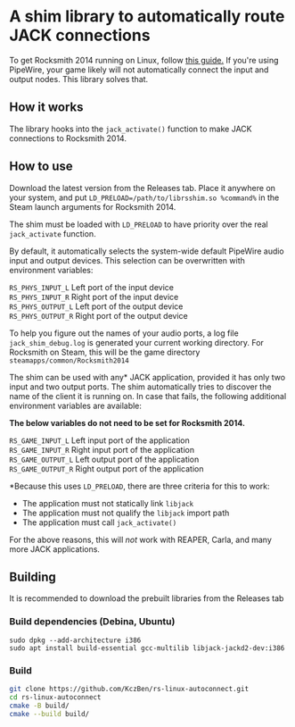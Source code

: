 # A shim library to automatically route JACK connections

To get Rocksmith 2014 running on Linux, follow [this guide.](https://github.com/theNizo/linux_rocksmith) If you're using PipeWire, your game likely will not automatically connect the input and output nodes. This library solves that.

## How it works
The library hooks into the `jack_activate()` function to make JACK connections to Rocksmith 2014.

## How to use
Download the latest version from the Releases tab. Place it anywhere on your system, and put `LD_PRELOAD=/path/to/librsshim.so %command%` in the Steam launch arguments for Rocksmith 2014.

The shim must be loaded with `LD_PRELOAD` to have priority over the real `jack_activate` function.

By default, it automatically selects the system-wide default PipeWire audio input and output devices. This selection can be overwritten with environment variables:

`RS_PHYS_INPUT_L` Left port of the input device\
`RS_PHYS_INPUT_R` Right port of the input device\
`RS_PHYS_OUTPUT_L` Left port of the output device\
`RS_PHYS_OUTPUT_R` Right port of the output device

To help you figure out the names of your audio ports, a log file `jack_shim_debug.log` is generated your current working directory. For Rocksmith on Steam, this will be the game directory `steamapps/common/Rocksmith2014`

The shim can be used with any* JACK application, provided it has only two input and two output ports. The shim automatically tries to discover the name of the client it is running on. In case that fails, the following additional environment variables are available:

**The below variables do not need to be set for Rocksmith 2014.**

`RS_GAME_INPUT_L` Left input port of the application\
`RS_GAME_INPUT_R` Right input port of the application\
`RS_GAME_OUTPUT_L` Left output port of the application\
`RS_GAME_OUTPUT_R` Right output port of the application

*Because this uses `LD_PRELOAD`, there are three criteria for this to work:
* The application must not statically link `libjack`
* The application must not qualify the `libjack` import path
* The application must call `jack_activate()`

For the above reasons, this will *not* work with REAPER, Carla, and many more JACK applications.

## Building

It is recommended to download the prebuilt libraries from the Releases tab

### Build dependencies (Debina, Ubuntu)
```
sudo dpkg --add-architecture i386
sudo apt install build-essential gcc-multilib libjack-jackd2-dev:i386
```
### Build
```bash
git clone https://github.com/KczBen/rs-linux-autoconnect.git
cd rs-linux-autoconnect
cmake -B build/
cmake --build build/
```